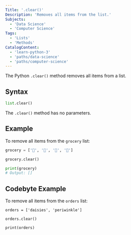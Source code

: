 ```yaml
---
Title: '.clear()'
Description: 'Removes all items from the list.'
Subjects:
  - 'Data Science'
  - 'Computer Science'
Tags:
  - 'Lists'
  - 'Methods'
CatalogContent:
  - 'learn-python-3'
  - 'paths/data-science'
  - 'paths/computer-science'
---
```


The Python `.clear()` method removes all items from a list.

## Syntax

```py
list.clear()
```

The `.clear()` method has no parameters.

## Example

To remove all items from the `grocery` list:

```python
grocery = ['🍉', '🍪', '🥬', '🥕']

grocery.clear()

print(grocery)
# Output: []
```

## Codebyte Example

To remove all items from the `orders` list:

```codebyte/python
orders = ['daisies', 'periwinkle']

orders.clear()

print(orders)
```
